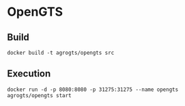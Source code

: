 # OpenGTS


## Build

```
docker build -t agrogts/opengts src
```


## Execution

```
docker run -d -p 8080:8080 -p 31275:31275 --name opengts agrogts/opengts start
```
